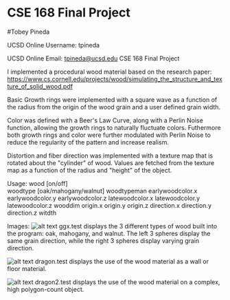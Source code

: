 # CSE 168 Final Project
#Tobey Pineda

UCSD Online Username: tpineda

UCSD Online Email: tpineda@ucsd.edu
CSE 168 Final Project

I implemented a procedural wood material based on the research paper:
https://www.cs.cornell.edu/projects/wood/simulating_the_structure_and_texture_of_solid_wood.pdf

Basic Growth rings were implemented with a square wave as a function of the radius from the origin
of the wood grain and a user defined grain width.

Color was defined with a Beer's Law Curve, along with a Perlin Noise function, allowing the growth rings
to naturally fluctuate colors.
	Futhermore both growth rings and color were further modulated with Perlin Noise to reduce the regularity
of the pattern and increase realism.

Distortion and fiber direction was implemented with a texture map that is rotated about the "cylinder" of
wood. Values are fetched from the texture map as a function of the radius and "height" of the object. 

Usage:
    wood [on/off]		
    woodtype [oak/mahogany/walnut]
	woodtypeman earlywoodcolor.x earlywoodcolor.y earlywoodcolor.z latewoodcolor.x latewoodcolor.y latewoodcolor.z
	wooddim origin.x origin.y origin.z direction.x direction.y direction.z witdth

Images:
![alt text](https://github.com/TobeyPineda/CSE-168-Final-Project/ggx.png?raw=true)
ggx.test displays the 3 different types of wood built into the program: oak, mahogany, and walnut.
The left 3 spheres display the same grain direction, while the right 3 spheres display varying grain direction.

![alt text](https://github.com/TobeyPineda/CSE-168-Final-Project/dragon.png?raw=true)
dragon.test displays the use of the wood material as a wall or floor material.

![alt text](https://github.com/TobeyPineda/CSE-168-Final-Project/dragon2.png?raw=true)
dragon2.test displays the use of the wood material on a complex, high polygon-count object.